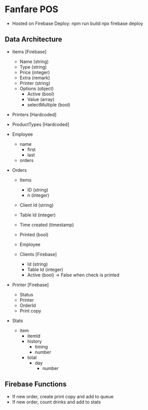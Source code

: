 # Fanfare POS

- Hosted on Firebase
  Deploy: 
    npm run build
    npx firebase deploy

## Data Architecture

- Items [Firebase]
  - Name  (string)
  - Type  (string)
  - Price  (integer)
  - Extra (remark)
  - Printer (string)
  - Options (object)
    - Active (bool)
    - Value (array)
    - selectMultiple (bool)

- Printers [Hardcoded]

- ProductTypes [Hardcoded]

- Employee
  - name
    - first
    - last
  - orders
  
- Orders
  - Items
    - ID (string)
    - n (integer)
  - Client Id (string)
  - Table Id (integer)
  - Time created (timestamp)
  - Printed (bool)
  - Employee

  - Clients [Firebase]
    - Id (string)
    - Table Id (integer)
    - Active (bool) -> False when check is printed

- Printer [Firebase]
  - Status
  - Printer
  - OrderId
  - Print copy

- Stats
  - item
    - itemId
    - history
      - timing
      - number
    - total
      - day
        - number

## Firebase Functions
- If new order, create print copy and add to queue
- If new order, count drinks and add to stats
